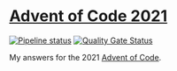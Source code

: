 # [Advent of Code 2021](https://adventofcode.com/2021)

[![Pipeline status][workflows-CI-badge]][actions]
[![Quality Gate Status][sonarcloud-CI-badge]][sonarcloud]

My answers for the 2021 [Advent of Code](https://adventofcode.com/2021).

[workflows-CI-badge]: https://github.com/rjvdw/advent-of-code/actions/workflows/ci-csharp-2021.yml/badge.svg
[actions]: https://github.com/rjvdw/advent-of-code/actions/workflows/ci-csharp-2021.yml
[sonarcloud-CI-badge]: https://sonarcloud.io/api/project_badges/measure?project=rjvdw_advent-of-code_csharp-2021&metric=alert_status
[sonarcloud]: https://sonarcloud.io/summary/new_code?id=rjvdw_advent-of-code_csharp-2021
